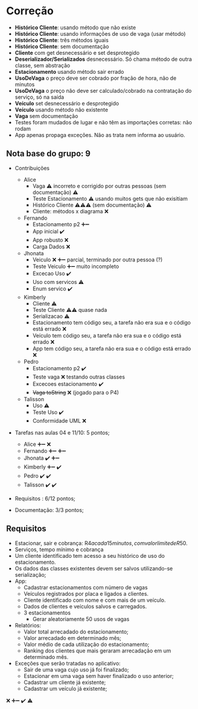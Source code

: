 # Correção
  
  - **Histórico Cliente**: usando método que não existe
  - **Histórico Cliente**: usando informações de uso de vaga (usar método)
  - **Histórico Cliente**: três métodos iguais
  - **Histórico Cliente**: sem documentação
  - **Cliente** com get desnecessário e set desprotegido
  - **Deserializador/Serializados** desnecessário. Só chama método de outra classe, sem abstração
  - **Estacionamento** usando método sair errado
  - **UsoDeVaga** o preço deve ser cobrado por fração de hora, não de minutos
  - **UsoDeVaga** o preço não deve ser calculado/cobrado na contratação do serviço, só na saída
  - **Veículo** set desnecessário e desprotegido
  - **Veículo** usando método não existente
  - **Vaga** sem documentação
  - Testes foram mudados de lugar e não têm as importações corretas: não rodam
  - App apenas propaga exceções. Não as trata nem informa ao usuário.

## Nota base do grupo: 9

  - Contribuições
    - Alice 
      - Vaga ⚠️ incorreto e corrigido por outras pessoas (sem documentação) ⚠️
      - Teste Estacionamento ⚠️ usando muitos gets que não exisitiam
      - Histórico Cliente ⚠️⚠️⚠️ (sem documentação) ⚠️
      - Cliente: métodos x diagrama ❌
    - Fernando
      - Estacionamento p2 ➕➖
      - App inicial ✔️
      - App robusto ❌
      - Carga Dados ❌
    - Jhonata
      - Veiculo ❌ ➕➖ parcial, terminado por outra pessoa (?)
      - Teste Veiculo ➕➖ muito incompleto
      - Excecao Uso ✔️
      - Uso com servicos ⚠️
      - Enum servico ✔️
    - Kimberly
      - Cliente ⚠️
      - Teste Cliente ⚠️⚠️ quase nada
      - Serializacao ⚠️
      - Estacionamento tem código seu, a tarefa não era sua e o código está errado ❌
      - Veículo tem código seu, a tarefa não era sua e o código está errado ❌
      - App tem código seu, a tarefa não era sua e o código está errado ❌
    - Pedro
      - Estacionamento p2 ✔️
      - Teste vaga ❌ testando outras classes
      - Excecoes estacionamento ✔️
      - ~~Vaga toString~~ ❌ (jogado para o P4)
    - Talisson
      - Uso ⚠️
      - Teste Uso ✔️
      - Conformidade UML ❌

  - Tarefas nas aulas 04 e 11/10: 5 pontos;
    - Alice ➕➖ ❌
    - Fernando ➕➖ ➕➖
    - Jhonata ✔️ ➕➖
    - Kimberly ➕➖ ✔️
    - Pedro ✔️ ✔️
    - Talisson ✔️ ✔️

- Requisitos : 6/12 pontos;
- Documentação: 3/3 pontos;


## Requisitos
  - Estacionar, sair e cobrança: R$4 a cada 15 minutos, com valor limite de R$50.  
  - Serviços, tempo mínimo e cobrança 
  - Um cliente identificado tem acesso a seu histórico de uso do estacionamento.  
  - Os dados das classes existentes devem ser salvos utilizando-se serialização; 
  - App:
    - Cadastrar estacionamentos com número de vagas
    - Veículos registrados por placa e ligados a clientes. 
    - Cliente identificado com nome e com mais de um veículo. 
    - Dados de clientes e veículos salvos e carregados.
    - 3 estacionamentos
	  - Gerar aleatoriamente 50 usos de vagas
  - Relatórios:
    - Valor total arrecadado do estacionamento;
    - Valor arrecadado em determinado mês;
    - Valor médio de cada utilização do estacionamento;
    - Ranking dos clientes que mais geraram arrecadação em um determinado mês.
  - Exceções que serão tratadas no aplicativo:
    - Sair de uma vaga cujo uso já foi finalizado;
    - Estacionar em uma vaga sem haver finalizado o uso anterior;
    - Cadastrar um cliente já existente;
    - Cadastrar um veículo já existente;
  
❌
➕➖
✔️
⚠️




